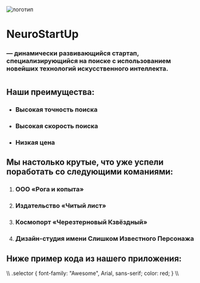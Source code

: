 ![логотип](https://camo.githubusercontent.com/ace14ee894d150192a7b05b12410738aa65528da742bbce69315a5f441320ea7/68747470733a2f2f692e696d6775722e636f6d2f495a4f525769492e706e67)

# NeuroStartUp 
### — динамически развивающийся стартап, специализирующийся на поиске с использованием новейших технологий искусственного интеллекта.
# 
## Наши преимущества:

* ### Высокая точность поиска
* ### Высокая скорость поиска
* ### Низкая цена


## Мы настолько крутые, что уже успели поработать со следующими команиями:

1. ### ООО «Рога и копыта»
2. ### Издательство «Читый лист»
3. ### Космопорт «Черезтерновый Кзвёздный»
4. ### Дизайн-студия имени Слишком Известного Персонажа

## Ниже пример кода из нашего приложения:
\\\ 
.selector {
  font-family: "Awesome", Arial, sans-serif;
  color: red;
}
\\\